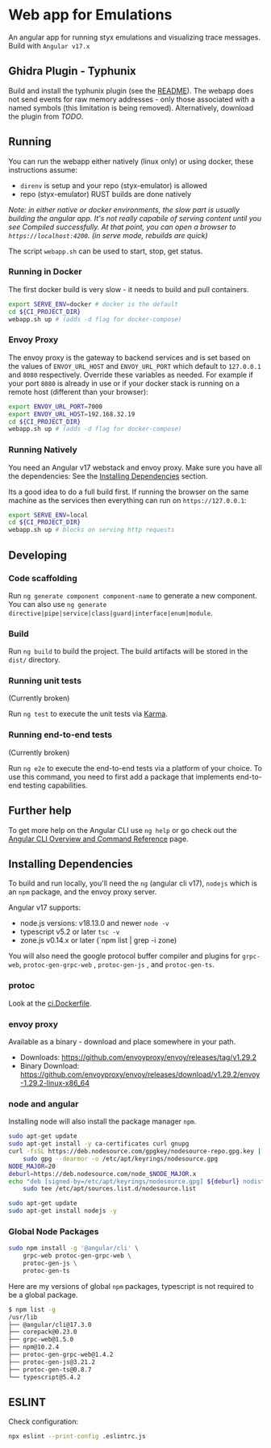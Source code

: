 # Web app for Emulations

An angular app for running styx emulations and visualizing trace messages. Build with `Angular v17.x`

## Ghidra Plugin - Typhunix

Build and install the typhunix plugin (see the [README](../../extensions/typhunix/README.md)).
The webapp does not send events for raw memory addresses - only those associated with a named symbols (this limitation is being removed). Alternatively, download the plugin from *TODO*.

## Running

You can run the webapp either natively (linux only) or using docker,
these instructions assume:

- `direnv` is setup and your repo (styx-emulator) is allowed
- repo (styx-emulator) RUST builds are done natively

*Note: in either native or docker environments, the slow part is usually building
the angular app. It's not really capabile of serving content until you see
*Compiled successfully*. At that point, you can open a browser to `https://localhost:4200`.
(in serve mode, rebuilds are quick)*

The script `webapp.sh` can be used to start, stop, get status.

### Running in Docker

The first docker build is very slow - it needs to build and pull containers.

```bash
export SERVE_ENV=docker # docker is the default
cd ${CI_PROJECT_DIR}
webapp.sh up # (adds -d flag for docker-compose)
```

### Envoy Proxy

The envoy proxy is the gateway to backend services and is
set based on the values of `ENVOY_URL_HOST` and `ENVOY_URL_PORT` which default to `127.0.0.1` and `8080` respectively. Override
these variables as needed. For example if your port `8080` is already in use or if your docker stack is running on a remote host (different than your browser):

```bash
export ENVOY_URL_PORT=7000
export ENVOY_URL_HOST=192.168.32.19
cd ${CI_PROJECT_DIR}
webapp.sh up # (adds -d flag for docker-compose)
```

### Running Natively

You need an Angular v17 webstack and envoy proxy. Make sure you have all the dependencies: See the [Installing Dependencies](#installing-dependencies) section.

Its a good idea to do a full build first. If running the browser on the same machine as the services then everything can run on `https://127.0.0.1`:

```bash
export SERVE_ENV=local
cd ${CI_PROJECT_DIR}
webapp.sh up # blocks on serving http requests
```

## Developing

### Code scaffolding

Run `ng generate component component-name` to generate a new component. You can also use `ng generate directive|pipe|service|class|guard|interface|enum|module`.

### Build

Run `ng build` to build the project. The build artifacts will be stored in the `dist/` directory.

### Running unit tests

(Currently broken)

Run `ng test` to execute the unit tests via [Karma](https://karma-runner.github.io).

### Running end-to-end tests

(Currently broken)

Run `ng e2e` to execute the end-to-end tests via a platform of your choice. To use this command, you need to first add a package that implements end-to-end testing capabilities.

## Further help

To get more help on the Angular CLI use `ng help` or go check out the [Angular CLI Overview and Command Reference](https://angular.io/cli) page.

## Installing Dependencies

To build and run locally, you'll need the `ng` (angular cli v17), `nodejs` which is an `npm` package, and the envoy proxy server.

Angular v17 supports:

- node.js versions: v18.13.0 and newer `node -v`
- typescript v5.2 or later `tsc -v`
- zone.js v0.14.x or later (`npm list | grep -i zone)

You will also need the google protocol buffer compiler and plugins for `grpc-web`, `protoc-gen-grpc-web` , `protoc-gen-js` , and `protoc-gen-ts`.

### protoc

Look at the [ci.Dockerfile](../../docker/ci.Dockerfile).

### envoy proxy

Available as a binary - download and place somewhere in your path.

- Downloads: <https://github.com/envoyproxy/envoy/releases/tag/v1.29.2>
- Binary Download: <https://github.com/envoyproxy/envoy/releases/download/v1.29.2/envoy-1.29.2-linux-x86_64>

### node and angular

Installing node will also install the package manager `npm`.

```bash
sudo apt-get update
sudo apt-get install -y ca-certificates curl gnupg
curl -fsSL https://deb.nodesource.com/gpgkey/nodesource-repo.gpg.key | \
    sudo gpg --dearmor -o /etc/apt/keyrings/nodesource.gpg
NODE_MAJOR=20
deburl=https://deb.nodesource.com/node_$NODE_MAJOR.x
echo "deb [signed-by=/etc/apt/keyrings/nodesource.gpg] ${deburl} nodistro main" | \
    sudo tee /etc/apt/sources.list.d/nodesource.list

sudo apt-get update
sudo apt-get install nodejs -y
```

### Global Node Packages

```bash
sudo npm install -g '@angular/cli' \
    grpc-web protoc-gen-grpc-web \
    protoc-gen-js \
    protoc-gen-ts
```

Here are my versions of global `npm` packages, typescript is
not required to be a global package.

```bash
$ npm list -g
/usr/lib
├── @angular/cli@17.3.0
├── corepack@0.23.0
├── grpc-web@1.5.0
├── npm@10.2.4
├── protoc-gen-grpc-web@1.4.2
├── protoc-gen-js@3.21.2
├── protoc-gen-ts@0.8.7
└── typescript@5.4.2
```

## ESLINT

Check configuration:

```bash
npx eslint --print-config .eslintrc.js
```
